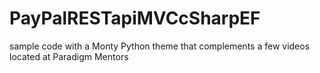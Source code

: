 # PayPalRESTapiMVCcSharpEF
sample code with a Monty Python theme that complements a few videos located at Paradigm Mentors
